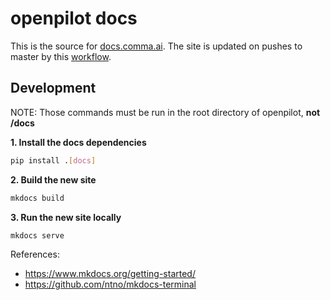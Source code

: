 # openpilot docs

This is the source for [docs.comma.ai](https://docs.comma.ai).
The site is updated on pushes to master by this [workflow](../.github/workflows/docs.yaml).

## Development
NOTE: Those commands must be run in the root directory of openpilot, **not /docs**

**1. Install the docs dependencies**
``` bash
pip install .[docs]
```

**2. Build the new site**
``` bash
mkdocs build
```

**3. Run the new site locally**
``` bash
mkdocs serve
```

References:
* https://www.mkdocs.org/getting-started/
* https://github.com/ntno/mkdocs-terminal
